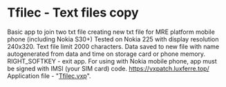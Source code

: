 # Tfilec - Text files copy
Basic app to join two txt file creating new txt file for MRE platform mobile phone (including Nokia S30+) Tested on Nokia 225 with display resolution 240x320. Text file limit 2000 characters. Data saved to new file with name autogenerated from data and time on storage card or phone memory. RIGHT_SOFTKEY - exit app. For using with Nokia mobile phone, app must be signed with IMSI (your SIM card) code. https://vxpatch.luxferre.top/ 
Application file - "[Tfilec.vxp](https://github.com/RDZDX/tfilec/blob/main/Tfilec.vxp?raw=true)".

